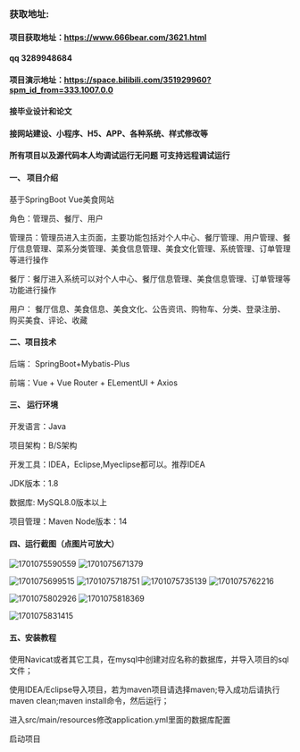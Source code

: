 ### 获取地址:
#### 项目获取地址：https://www.666bear.com/3621.html
#### qq 3289948684
#### 项目演示地址：https://space.bilibili.com/351929960?spm_id_from=333.1007.0.0
#### 接毕业设计和论文
#### 接网站建设、小程序、H5、APP、各种系统、样式修改等

#### 所有项目以及源代码本人均调试运行无问题 可支持远程调试运行

#### 一、 项目介绍
基于SpringBoot Vue美食网站

角色：管理员、餐厅、用户

管理员：管理员进入主页面，主要功能包括对个人中心、餐厅管理、用户管理、餐厅信息管理、菜系分类管理、美食信息管理、美食文化管理、系统管理、订单管理等进行操作

餐厅：餐厅进入系统可以对个人中心、餐厅信息管理、美食信息管理、订单管理等功能进行操作

用户： 餐厅信息、美食信息、美食文化、公告资讯、购物车、分类、登录注册、购买美食、评论、收藏

#### 二、项目技术
后端： SpringBoot+Mybatis-Plus

前端：Vue + Vue Router + ELementUI + Axios

#### 三、 运行环境
开发语言：Java

项目架构：B/S架构

开发工具：IDEA，Eclipse,Myeclipse都可以。推荐IDEA

JDK版本：1.8

数据库: MySQL8.0版本以上

项目管理：Maven
Node版本：14
#### 四、运行截图（点图片可放大）

![1701075590559](https://github.com/666bears/delicacys/assets/143094776/47313a0b-972c-4cb5-a6ca-218056972919)
![1701075671379](https://github.com/666bears/delicacys/assets/143094776/c5b62e99-4403-4dd2-9d08-c10adf6bc8f7)

![1701075699515](https://github.com/666bears/delicacys/assets/143094776/6091f0c3-68f3-49f6-a4e0-1248a517c060)
![1701075718751](https://github.com/666bears/delicacys/assets/143094776/6b8981cf-9359-4b53-b099-8b855924d4a5)
![1701075735139](https://github.com/666bears/delicacys/assets/143094776/71ca1ff4-fb16-4d60-acb0-e954ef2cd67b)
![1701075762216](https://github.com/666bears/delicacys/assets/143094776/31a3238d-e94d-4743-97e7-0d3f5810f4fc)

![1701075802926](https://github.com/666bears/delicacys/assets/143094776/9a1c3807-6869-4d7c-93fb-ee87c3ccdffd)
![1701075818369](https://github.com/666bears/delicacys/assets/143094776/94f709ff-48cf-4399-a465-5d2798e4981d)

![1701075831415](https://github.com/666bears/delicacys/assets/143094776/ed741ef2-bdae-49be-a02a-9c41679c329e)


#### 五、安装教程
使用Navicat或者其它工具，在mysql中创建对应名称的数据库，并导入项目的sql文件；

使用IDEA/Eclipse导入项目，若为maven项目请选择maven;导入成功后请执行maven clean;maven install命令，然后运行；

进入src/main/resources修改application.yml里面的数据库配置

启动项目





